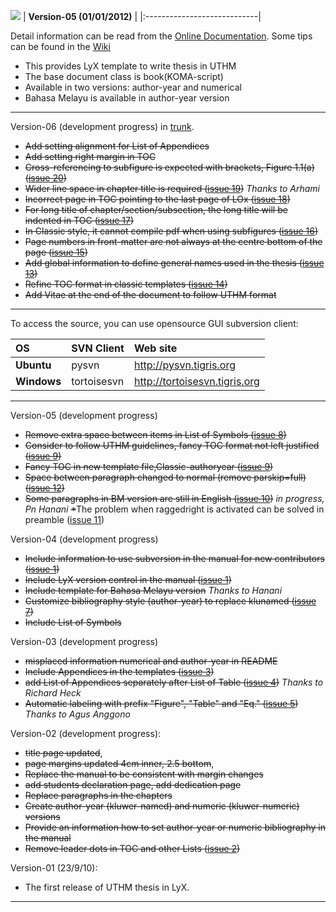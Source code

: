 [![](http://uthm-thesis-lyx.googlecode.com/svn/wiki/images/Banner-Portal-UTHM-FA.jpg)](http://icme2014.myconferences.org/)
| **Version-05 (01/01/2012)** |
|:----------------------------|

Detail information can be read from the [Online Documentation](http://sites.google.com/site/lyxthesistemplate/). Some tips can be found in the [Wiki](http://code.google.com/p/uthm-thesis-lyx/w/list)
  * This provides LyX template to write thesis in UTHM
  * The base document class is book(KOMA-script)
  * Available in two versions: author-year and numerical
  * Bahasa Melayu is available in author-year version


---

Version-06 (development progress)
in [trunk](http://code.google.com/p/uthm-thesis-lyx/source/browse/#svn%2Ftrunk%2FV-06).
  * ~~Add setting alignment for List of Appendices~~
  * ~~Add setting right margin in TOC~~
  * ~~Cross-referencing to subfigure is expected with brackets, Figure 1.1(a) ([issue 20](https://code.google.com/p/uthm-thesis-lyx/issues/detail?id=20))~~
  * ~~Wider line space in chapter title is required ([issue 19](https://code.google.com/p/uthm-thesis-lyx/issues/detail?id=19))~~ _Thanks to Arhami_
  * ~~Incorrect page in TOC pointing to the last page of LOx ([issue 18](https://code.google.com/p/uthm-thesis-lyx/issues/detail?id=18))~~
  * ~~For long title of chapter/section/subsection, the long title will be indented in TOC ([issue 17](https://code.google.com/p/uthm-thesis-lyx/issues/detail?id=17))~~
  * ~~In Classic style, it cannot compile pdf when using subfigures ([issue 16](https://code.google.com/p/uthm-thesis-lyx/issues/detail?id=16))~~
  * ~~Page numbers in front-matter are not always at the centre bottom of the page ([issue 15](https://code.google.com/p/uthm-thesis-lyx/issues/detail?id=15))~~
  * ~~Add global information to define general names used in the thesis ([issue 13](https://code.google.com/p/uthm-thesis-lyx/issues/detail?id=13))~~
  * ~~Refine TOC format in classic templates ([issue 14](https://code.google.com/p/uthm-thesis-lyx/issues/detail?id=14))~~
  * ~~Add Vitae at the end of the document to follow UTHM format~~


---

To access the source, you can use opensource GUI subversion client:

| **OS** | **SVN Client** | **Web site**|
|:-------|:---------------|:------------|
| **Ubuntu** |  pysvn         | http://pysvn.tigris.org |
| **Windows** | tortoisesvn    | http://tortoisesvn.tigris.org |


---

Version-05 (development progress)
  * ~~Remove extra space between items in List of Symbols ([issue 8](https://code.google.com/p/uthm-thesis-lyx/issues/detail?id=8))~~
  * ~~Consider to follow UTHM guidelines, fancy TOC format not left justified ([issue 9](https://code.google.com/p/uthm-thesis-lyx/issues/detail?id=9))~~
  * ~~Fancy TOC in new template file,Classic-authoryear ([issue 9](https://code.google.com/p/uthm-thesis-lyx/issues/detail?id=9))~~
  * ~~Space between paragraph changed to normal (remove parskip=full) ([issue 12](https://code.google.com/p/uthm-thesis-lyx/issues/detail?id=12))~~
  * ~~Some paragraphs in BM version are still in English ([issue 10](https://code.google.com/p/uthm-thesis-lyx/issues/detail?id=10))~~<em> in progress, Pn Hanani </em>~~*~~The problem when raggedright is activated can be solved in preamble ([issue 11](https://code.google.com/p/uthm-thesis-lyx/issues/detail?id=11))

Version-04 (development progress)
  * ~~Include information to use subversion in the manual for new contributors ([issue 1](https://code.google.com/p/uthm-thesis-lyx/issues/detail?id=1))~~
  * ~~Include LyX version control in the manual ([issue 1](https://code.google.com/p/uthm-thesis-lyx/issues/detail?id=1))~~
  * ~~Include template for Bahasa Melayu version~~ <em> Thanks to Hanani </em>
  * ~~Customize bibliography style (author-year) to replace klunamed  ([issue 7](https://code.google.com/p/uthm-thesis-lyx/issues/detail?id=7))~~
  * ~~Include List of Symbols~~

Version-03 (development progress)
  * ~~misplaced information numerical and author-year in README~~
  * ~~Include Appendices in the templates ([issue 3](https://code.google.com/p/uthm-thesis-lyx/issues/detail?id=3))~~
  * ~~add List of Appendices separately after List of Table ([issue 4](https://code.google.com/p/uthm-thesis-lyx/issues/detail?id=4))~~ <em>Thanks to Richard Heck</em>
  * ~~Automatic labeling with prefix "Figure", "Table" and "Eq." ([issue 5](https://code.google.com/p/uthm-thesis-lyx/issues/detail?id=5))~~ <em>Thanks to Agus Anggono</em>

Version-02 (development progress):
  * ~~title page updated~~,
  * ~~page margins updated 4cm inner, 2.5 bottom~~,
  * ~~Replace the manual to be consistent with margin changes~~
  * ~~add students declaration page, add dedication page~~
  * ~~Replace paragraphs in the chapters~~
  * ~~Create author-year (kluwer-named) and numeric (kluwer-numeric) versions~~
  * ~~Provide an information how to set author-year or numeric bibliography in the manual~~
  * ~~Remove leader dots in TOC and other Lists ([issue 2](https://code.google.com/p/uthm-thesis-lyx/issues/detail?id=2))~~


Version-01 (23/9/10):
  * The first release of UTHM thesis in LyX.


---
